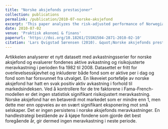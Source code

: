```yaml
---
title: "Norske aksjefonds prestasjoner"
collection: publications
permalink: /publication/2010-07-norske-aksjefond
excerpt: 'This paper analyzes the risk-adjusted performance of Norwegian equity mutual funds in the period from 1982 to 2008.<br /><br />A more comprehensive working paper version is available for download [here](https://papers.ssrn.com/sol3/papers.cfm?abstract_id=1488745).'
date: 2010-07-02
venue: 'Praktisk økonomi & finans'
paperurl: 'https://doi.org/10.18261/ISSN1504-2871-2010-02-10'
citation: 'Lars Qvigstad Sørensen (2010). &quot;Norske aksjefonds prestasjoner&quot; <i>Praktisk økonomi & finans</i>'
---
```


Artikkelen analyserer et nytt datasett med avkastningsserier for norske aksjefond og evaluerer fondenes aktive avkastning og risikojusterte meravkastning i perioden fra 1982 til 2008. Datasettet er fritt for overlevelsesskjevhet og inkluderer både fond som er aktive per i dag og fond som har forsvunnet fra utvalget. En likeveiet portefølje av norske aksjefond har hatt en svak positiv aktiv avkastning i forhold til markedsindeksen. Ved å kontrollere for de tre faktorene i Fama-French-modellen er det ingen statistisk signifikant risikojustert meravkastning. Norske aksjefond har en betaverdi mot markedet som er mindre enn 1, men dette mer enn oppveies av en svært signifikant eksponering mot små selskaper. Det er ingen persistens i norske aksjefonds meravkastninger. En handlestrategi bestående av å kjøpe fondene som gjorde det best foregående år, gir dermed ingen meravkastning i neste periode.
